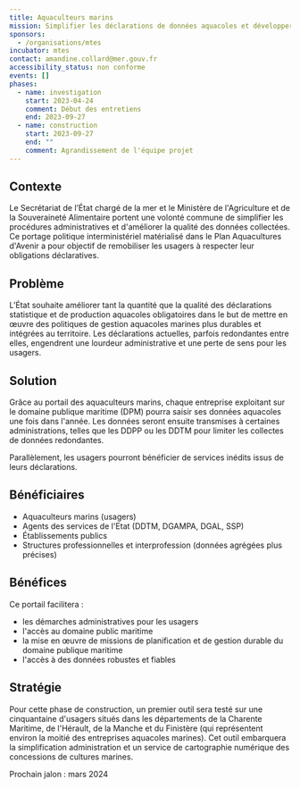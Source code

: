 ```yaml
---
title: Aquaculteurs marins
mission: Simplifier les déclarations de données aquacoles et développer la filière
sponsors:
  - /organisations/mtes
incubator: mtes
contact: amandine.collard@mer.gouv.fr
accessibility_status: non conforme
events: []
phases:
  - name: investigation
    start: 2023-04-24
    comment: Début des entretiens
    end: 2023-09-27
  - name: construction
    start: 2023-09-27
    end: ""
    comment: Agrandissement de l'équipe projet
---
```

## Contexte

Le Secrétariat de l’État chargé de la mer et le Ministère de l'Agriculture et de la Souveraineté Alimentaire portent une volonté commune de simplifier les procédures administratives et d'améliorer la qualité des données collectées. Ce portage politique interministériel matérialisé dans le Plan Aquacultures d'Avenir a pour objectif de remobiliser les usagers à respecter leur obligations déclaratives. 

## Problème

L’État souhaite améliorer tant la quantité que la qualité des déclarations statistique et de production aquacoles obligatoires dans le but de mettre en œuvre des politiques de gestion aquacoles marines plus durables et intégrées au territoire. Les déclarations actuelles, parfois redondantes entre elles, engendrent une lourdeur administrative et une perte de sens pour les usagers.

## Solution

Grâce au portail des aquaculteurs marins, chaque entreprise exploitant sur le domaine publique maritime (DPM) pourra saisir ses données aquacoles une fois dans l'année. Les données seront ensuite transmises à certaines administrations, telles que les DDPP ou les DDTM pour limiter les collectes de données redondantes. 

Parallèlement, les usagers pourront bénéficier de services inédits issus de leurs déclarations. 

## Bénéficiaires

* Aquaculteurs marins (usagers) 
* Agents des services de l'Etat (DDTM, DGAMPA, DGAL, SSP)
* Établissements publics
* Structures professionnelles et interprofession (données agrégées plus précises)

## Bénéfices

Ce portail facilitera :

* les démarches administratives pour les usagers
* l'accès au domaine public maritime
* la mise en œuvre de missions de planification et de gestion durable du domaine publique maritime
* l'accès à des données robustes et fiables

## Stratégie

Pour cette phase de construction, un premier outil sera testé sur une cinquantaine d'usagers situés dans les départements de la Charente Maritime, de l'Hérault, de la Manche et du Finistère (qui représentent environ la moitié des entreprises aquacoles marines). Cet outil embarquera la simplification administration et un service de cartographie numérique des concessions de cultures marines.

Prochain jalon : mars 2024